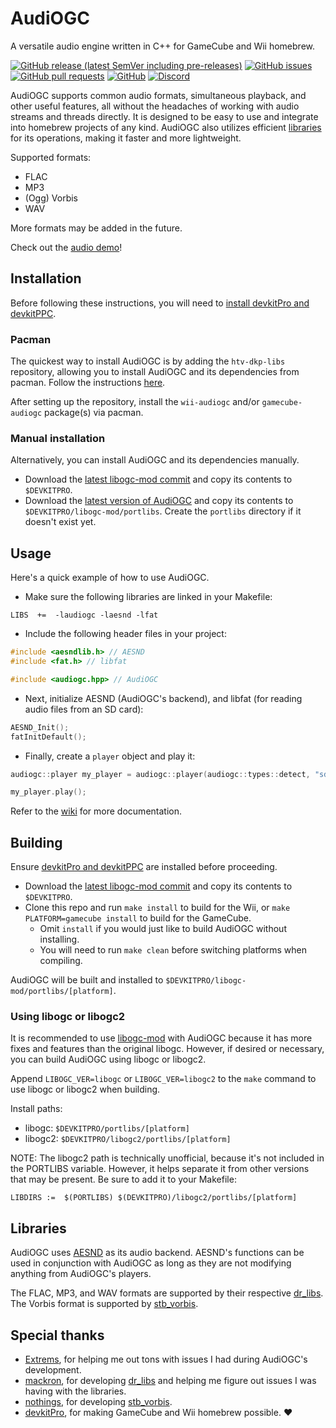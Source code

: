# AudiOGC
A versatile audio engine written in C++ for GameCube and Wii homebrew.

[![GitHub release (latest SemVer including pre-releases)](https://img.shields.io/github/v/release/HTV04/audiogc?include_prereleases&style=flat-square)](https://github.com/HTV04/audiogc/releases) [![GitHub issues](https://img.shields.io/github/issues/HTV04/audiogc?style=flat-square)](https://github.com/HTV04/audiogc/issues) [![GitHub pull requests](https://img.shields.io/github/issues-pr/HTV04/audiogc?style=flat-square)](https://github.com/HTV04/audiogc/pulls) [![GitHub](https://img.shields.io/github/license/HTV04/audiogc?style=flat-square)](https://github.com/HTV04/audiogc/blob/main/LICENSE) [![Discord](https://img.shields.io/discord/852658576577003550?style=flat-square)](https://discord.gg/tQGzN2Wu48)

AudiOGC supports common audio formats, simultaneous playback, and other useful features, all without the headaches of working with audio streams and threads directly. It is designed to be easy to use and integrate into homebrew projects of any kind. AudiOGC also utilizes efficient [libraries](#libraries) for its operations, making it faster and more lightweight.

Supported formats:
* FLAC
* MP3
* (Ogg) Vorbis
* WAV

More formats may be added in the future.

Check out the [audio demo](https://github.com/HTV04/audiogc/releases/latest)!

## Installation
Before following these instructions, you will need to [install devkitPro and devkitPPC](https://devkitpro.org/wiki/Getting_Started).

### Pacman
The quickest way to install AudiOGC is by adding the `htv-dkp-libs` repository, allowing you to install AudiOGC and its dependencies from pacman. Follow the instructions [here](https://github.com/HTV04/htv-dkp-libs).

After setting up the repository, install the `wii-audiogc` and/or `gamecube-audiogc` package(s) via pacman.

### Manual installation
Alternatively, you can install AudiOGC and its dependencies manually.

* Download the [latest libogc-mod commit](https://github.com/HTV04/libogc-mod/actions) and copy its contents to `$DEVKITPRO`.
* Download the [latest version of AudiOGC](https://github.com/HTV04/audiogc/releases/latest) and copy its contents to `$DEVKITPRO/libogc-mod/portlibs`. Create the `portlibs` directory if it doesn't exist yet.

## Usage
Here's a quick example of how to use AudiOGC.

* Make sure the following libraries are linked in your Makefile:
```make
LIBS  +=  -laudiogc -laesnd -lfat
```

* Include the following header files in your project:
```c++
#include <aesndlib.h> // AESND
#include <fat.h> // libfat

#include <audiogc.hpp> // AudiOGC
```

* Next, initialize AESND (AudiOGC's backend), and libfat (for reading audio files from an SD card):
```c++
AESND_Init();
fatInitDefault();
```

* Finally, create a `player` object and play it:
```c++
audiogc::player my_player = audiogc::player(audiogc::types::detect, "sd:/path/to/audio/file");

my_player.play();
```

Refer to the [wiki](https://github.com/HTV04/audiogc/wiki) for more documentation.

## Building
Ensure [devkitPro and devkitPPC](https://devkitpro.org/wiki/Getting_Started) are installed before proceeding.

* Download the [latest libogc-mod commit](https://github.com/HTV04/libogc-mod/actions) and copy its contents to `$DEVKITPRO`.
* Clone this repo and run `make install` to build for the Wii, or `make PLATFORM=gamecube install` to build for the GameCube.
  * Omit `install` if you would just like to build AudiOGC without installing.
  * You will need to run `make clean` before switching platforms when compiling.

AudiOGC will be built and installed to `$DEVKITPRO/libogc-mod/portlibs/[platform]`.

### Using libogc or libogc2
It is recommended to use [libogc-mod](https://github.com/HTV04/libogc-mod) with AudiOGC because it has more fixes and features than the original libogc. However, if desired or necessary, you can build AudiOGC using libogc or libogc2.

Append `LIBOGC_VER=libogc` or `LIBOGC_VER=libogc2` to the `make` command to use libogc or libogc2 when building.

Install paths:
* libogc: `$DEVKITPRO/portlibs/[platform]`
* libogc2: `$DEVKITPRO/libogc2/portlibs/[platform]`

NOTE: The libogc2 path is technically unofficial, because it's not included in the PORTLIBS variable. However, it helps separate it from other versions that may be present. Be sure to add it to your Makefile:
```make
LIBDIRS :=  $(PORTLIBS) $(DEVKITPRO)/libogc2/portlibs/[platform]
```

## Libraries
AudiOGC uses [AESND](https://github.com/HTV04/libogc-mod/tree/main/libaesnd) as its audio backend. AESND's functions can be used in conjunction with AudiOGC as long as they are not modifying anything from AudiOGC's players.

The FLAC, MP3, and WAV formats are supported by their respective [dr_libs](https://github.com/mackron/dr_libs). The Vorbis format is supported by [stb_vorbis](https://github.com/nothings/stb/blob/master/stb_vorbis.c).

## Special thanks
* [Extrems](https://github.com/Extrems), for helping me out tons with issues I had during AudiOGC's development.
* [mackron](https://github.com/mackron), for developing [dr_libs](https://github.com/mackron/dr_libs) and helping me figure out issues I was having with the libraries.
* [nothings](https://github.com/nothings), for developing [stb_vorbis](https://github.com/nothings/stb/blob/master/stb_vorbis.c).
* [devkitPro](https://devkitpro.org/), for making GameCube and Wii homebrew possible. ❤

